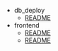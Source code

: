 - db_deploy
    - [README](/db_deploy/README.md)
- frontend
    - [README](/frontend/README.md)
  - [README](/README.md)
